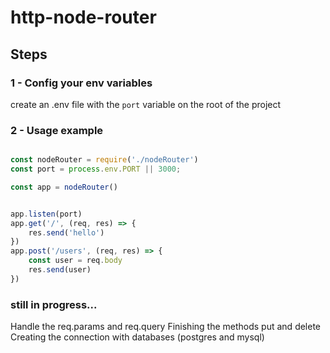 # http-node-router
## Steps
### 1 - Config your env variables
create an .env file with the `port` variable on the root of the project

### 2 - Usage example

```javascript

const nodeRouter = require('./nodeRouter')
const port = process.env.PORT || 3000;

const app = nodeRouter()


app.listen(port)
app.get('/', (req, res) => {
	res.send('hello')
})
app.post('/users', (req, res) => {
	const user = req.body
	res.send(user)
})

```

### still in progress...
Handle the req.params and req.query
Finishing the methods put and delete
Creating the connection with databases (postgres and mysql)

